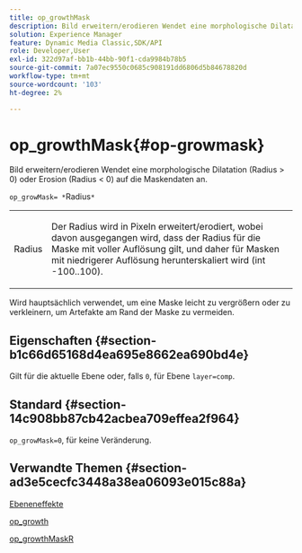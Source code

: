 ```yaml
---
title: op_growthMask
description: Bild erweitern/erodieren Wendet eine morphologische Dilatation (Radius > 0) oder Erosion (Radius < 0) auf die Maskendaten an.
solution: Experience Manager
feature: Dynamic Media Classic,SDK/API
role: Developer,User
exl-id: 322d97af-bb1b-44bb-90f1-cda9984b78b5
source-git-commit: 7a07ec9550c0685c908191dd6806d5b84678820d
workflow-type: tm+mt
source-wordcount: '103'
ht-degree: 2%

---
```


# op_growthMask{#op-growmask}

Bild erweitern/erodieren Wendet eine morphologische Dilatation (Radius > 0) oder Erosion (Radius &lt; 0) auf die Maskendaten an.

`op_growMask= *`Radius`*`

<table id="simpletable_3BAA4523D29E447FA7A4C9009B3E8344"> 
 <tr class="strow"> 
  <td class="stentry"> <p><span class="varname"> Radius</span> </p> </td> 
  <td class="stentry"> <p>Der Radius wird in Pixeln erweitert/erodiert, wobei davon ausgegangen wird, dass der Radius für die Maske mit voller Auflösung gilt, und daher für Masken mit niedrigerer Auflösung herunterskaliert wird (int -100..100). </p></td> 
 </tr> 
</table>

Wird hauptsächlich verwendet, um eine Maske leicht zu vergrößern oder zu verkleinern, um Artefakte am Rand der Maske zu vermeiden.

## Eigenschaften {#section-b1c66d65168d4ea695e8662ea690bd4e}

Gilt für die aktuelle Ebene oder, falls `0`, für Ebene `layer=comp`.

## Standard {#section-14c908bb87cb42acbea709effea2f964}

`op_growMask=0`, für keine Veränderung.

## Verwandte Themen {#section-ad3e5cecfc3448a38ea06093e015c88a}

[Ebeneneffekte](../../../../../is-api/http-ref/image-serving-api-ref/c-http-protocol-reference/c-syntax-and-features/r-layer-effects.md#reference-82a6b5311b3d4471ad2799adb3b2201c)

[op_growth](../../../../../is-api/http-ref/image-serving-api-ref/c-http-protocol-reference/c-command-reference/r-op-grow.md#reference-f95f3291c78c42b9a34b1b7e177e739a)

[op_growthMaskR](../../../../../is-api/http-ref/image-serving-api-ref/c-http-protocol-reference/c-command-reference/r-op-growmaskr.md#reference-8092864159ae43c490821b9590d7709a)
